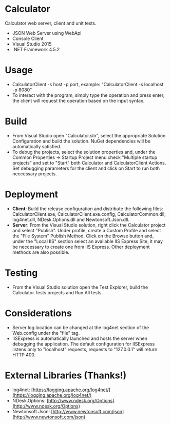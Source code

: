 # Calculator
Calculator web server, client and unit tests.

- JSON Web Server using WebApi
- Console Client
- Visual Studio 2015
- .NET Framework 4.5.2

# Usage
- CalculatorClient -s host -p port, example: "CalculatorClient -s localhost -p 8080"
- To interact with the program, simply type the operation and press enter, the client will request the operation based on the input syntax.

# Build
- From Visual Studio open "Calculator.sln", select the appropriate Solution Configuration and build the solution. NuGet dependencies will be automatically satisfied.
- To debug the projects, select the solution properties and, under the Common Properties -> Startup Project menu check "Multiple startup projects" and set to "Start" both Calculator and CalculatorClient Actions. Set debugging parameters for the client and click on Start to run both neccessary projects.

# Deployment
- **Client**: Build the release configuration and distribute the following files: CalculatorClient.exe, CalculatorClient.exe.config, CalculatorCommon.dll, log4net.dll, NDesk.Options.dll and Newtonsoft.Json.dll.
- **Server**: From the Visual Studio solution, right click the Calculator project and select "Publish". Under profile, create a Custom Profile and select the "File System" Publish Method. Click on the Browse button and, under the "Local IIS" section select an available IIS Express Site, it may be neccessary to create one from IIS Express. Other deployment methods are also possible.

# Testing
- From the Visual Studio solution open the Test Explorer, build the Calculator.Tests projects and Run All tests.

# Considerations
- Server log location can be changed at the log4net section of the Web.config under the "file" tag.
- IISExpress is automatically launched and hosts the server when debugging the application. The default configuration for IISExpress listens only to "localhost" requests, requests to "127.0.0.1" will return HTTP 400.

# External Libraries (Thanks!)
- log4net: [https://logging.apache.org/log4net/](https://logging.apache.org/log4net/)
- NDesk.Options: [http://www.ndesk.org/Options](http://www.ndesk.org/Options)
- Newtonsoft.Json: [http://www.newtonsoft.com/json](http://www.newtonsoft.com/json)
